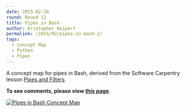 ```yaml
---
date: 2015-02-26
round: Round 12
title: Pipes in Bash
author: Kristopher Keipert
permalink: /2015/02/pipes-in-bash-2/
tags:
  - Concept Map
  - Python
  - Pipes
---
```

A concept map for pipes in Bash, derived from the Software Carpentry lesson [Pipes and Filters](http://swcarpentry.github.io/shell-novice/03-pipefilter.html).

**To see comments, please view [this page](/training-course/2015/02/pipes-in-bash/)**.

<a href="http://i.imgur.com/SefEK4O.jpg"><img src="http://i.imgur.com/SefEK4O.jpg" title="Pipes in Bash Concept Map" /></a>
